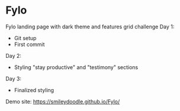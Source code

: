 # Fylo
Fylo landing page with dark theme and features grid challenge
Day 1: 
- Git setup
- First commit

Day 2:
- Styling "stay productive" and "testimony" sections

Day 3:
- Finalized styling


Demo site: https://smileydoodle.github.io/Fylo/
